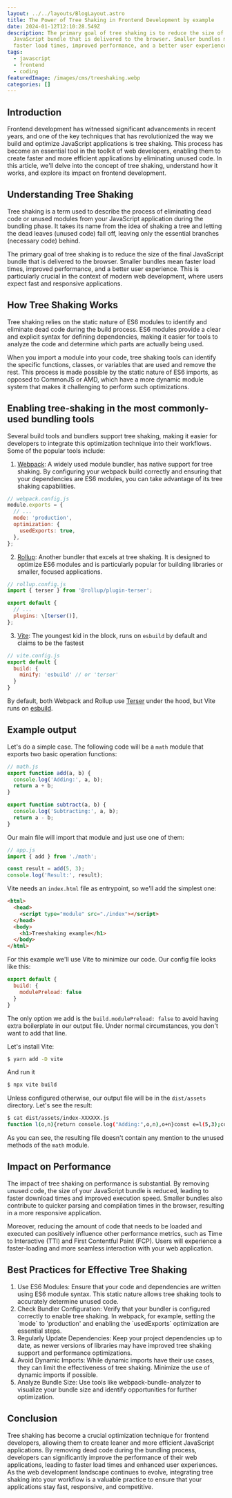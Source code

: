 ```yaml
---
layout: ../../layouts/BlogLayout.astro
title: The Power of Tree Shaking in Frontend Development by example
date: 2024-01-12T12:10:28.549Z
description: The primary goal of tree shaking is to reduce the size of the final
  JavaScript bundle that is delivered to the browser. Smaller bundles mean
  faster load times, improved performance, and a better user experience.
tags:
  - javascript
  - frontend
  - coding
featuredImage: /images/cms/treeshaking.webp
categories: []
---
```

## Introduction

Frontend development has witnessed significant advancements in recent years, and one of the key techniques that has revolutionized the way we build and optimize JavaScript applications is tree shaking. This process has become an essential tool in the toolkit of web developers, enabling them to create faster and more efficient applications by eliminating unused code. In this article, we'll delve into the concept of tree shaking, understand how it works, and explore its impact on frontend development.

## Understanding Tree Shaking

Tree shaking is a term used to describe the process of eliminating dead code or unused modules from your JavaScript application during the bundling phase. It takes its name from the idea of shaking a tree and letting the dead leaves (unused code) fall off, leaving only the essential branches (necessary code) behind.

The primary goal of tree shaking is to reduce the size of the final JavaScript bundle that is delivered to the browser. Smaller bundles mean faster load times, improved performance, and a better user experience. This is particularly crucial in the context of modern web development, where users expect fast and responsive applications.

## How Tree Shaking Works

Tree shaking relies on the static nature of ES6 modules to identify and eliminate dead code during the build process. ES6 modules provide a clear and explicit syntax for defining dependencies, making it easier for tools to analyze the code and determine which parts are actually being used.

When you import a module into your code, tree shaking tools can identify the specific functions, classes, or variables that are used and remove the rest. This process is made possible by the static nature of ES6 imports, as opposed to CommonJS or AMD, which have a more dynamic module system that makes it challenging to perform such optimizations.

## Enabling tree-shaking in the most commonly-used bundling tools

Several build tools and bundlers support tree shaking, making it easier for developers to integrate this optimization technique into their workflows. Some of the popular tools include:

1. [Webpack](https://webpack.js.org/): A widely used module bundler, has native support for tree shaking. By configuring your webpack build correctly and ensuring that your dependencies are ES6 modules, you can take advantage of its tree shaking capabilities.

```javascript
// webpack.config.js
module.exports = {
  // ...
  mode: 'production',
  optimization: {
    usedExports: true,
  },
};
```

2. [Rollup](https://rollupjs.org): Another bundler that excels at tree shaking. It is designed to optimize ES6 modules and is particularly popular for building libraries or smaller, focused applications.

```javascript
// rollup.config.js
import { terser } from '@rollup/plugin-terser';

export default {
  // ...
  plugins: \[terser()],
};
```

3. [Vite](https://vitejs.dev): The youngest kid in the block, runs on `esbuild` by default and claims to be the fastest

```javascript
// vite.config.js
export default {
  build: {
    minify: 'esbuild' // or 'terser'
  }
}
```

By default, both Webpack and Rollup use [Terser](https://terser.org/) under the hood, but Vite runs on [esbuild](https://esbuild.github.io/).

## Example output

Let's do a simple case. The following code will be a `math` module that exports two basic operation functions:

```javascript
// math.js
export function add(a, b) {
  console.log('Adding:', a, b);
  return a + b;
}

export function subtract(a, b) {
  console.log('Subtracting:', a, b);
  return a - b;
}
```

Our main file will import that module and just use one of them:

```javascript
// app.js
import { add } from './math';

const result = add(5, 3);
console.log('Result:', result);
```

Vite needs an `index.html` file as entrypoint, so we'll add the simplest one:

```html
<html>
  <head>
    <script type="module" src="./index"></script>
  </head>
  <body>
    <h1>Treeshaking example</h1>
  </body>
</html>
```

For this example we'll use Vite to minimize our code. Our config file looks like this:

```javascript
export default {
  build: {
    modulePreload: false
  }
}
```

The only option we add is the `build.modulePreload: false` to avoid having extra boilerplate in our output file. Under normal circumstances, you don't want to add that line.

Let's install Vite:

```bash
$ yarn add -D vite
```

And run it

```bash
$ npx vite build
```

Unless configured otherwise, our output file will be in the `dist/assets` directory. Let's see the result:

```bash
$ cat dist/assets/index-XXXXXX.js
function l(o,n){return console.log("Adding:",o,n),o+n}const e=l(5,3);console.log("Result:",e);
```

As you can see, the resulting file doesn't contain any mention to the unused methods of the `math` module.

## Impact on Performance

The impact of tree shaking on performance is substantial. By removing unused code, the size of your JavaScript bundle is reduced, leading to faster download times and improved execution speed. Smaller bundles also contribute to quicker parsing and compilation times in the browser, resulting in a more responsive application.

Moreover, reducing the amount of code that needs to be loaded and executed can positively influence other performance metrics, such as Time to Interactive (TTI) and First Contentful Paint (FCP). Users will experience a faster-loading and more seamless interaction with your web application.

## Best Practices for Effective Tree Shaking

1. Use ES6 Modules: Ensure that your code and dependencies are written using ES6 module syntax. This static nature allows tree shaking tools to accurately determine unused code.
2. Check Bundler Configuration: Verify that your bundler is configured correctly to enable tree shaking. In webpack, for example, setting the \`mode\` to 'production' and enabling the \`usedExports\` optimization are essential steps.
3. Regularly Update Dependencies: Keep your project dependencies up to date, as newer versions of libraries may have improved tree shaking support and performance optimizations.
4. Avoid Dynamic Imports: While dynamic imports have their use cases, they can limit the effectiveness of tree shaking. Minimize the use of dynamic imports if possible.
5. Analyze Bundle Size: Use tools like webpack-bundle-analyzer to visualize your bundle size and identify opportunities for further optimization.

## Conclusion

Tree shaking has become a crucial optimization technique for frontend developers, allowing them to create leaner and more efficient JavaScript applications. By removing dead code during the bundling process, developers can significantly improve the performance of their web applications, leading to faster load times and enhanced user experiences. As the web development landscape continues to evolve, integrating tree shaking into your workflow is a valuable practice to ensure that your applications stay fast, responsive, and competitive.
